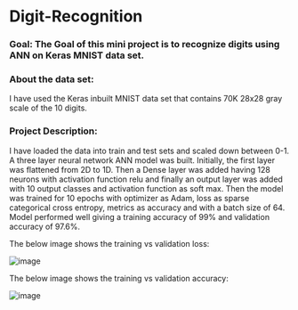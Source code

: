 # Digit-Recognition
### Goal: The Goal of this mini project is to recognize digits using ANN on Keras MNIST data set.

### About the data set: 
I have used the Keras inbuilt MNIST data set that contains 70K 28x28 gray scale of the 10 digits.

### Project Description:
I have loaded the data into train and test sets and scaled down between 0-1. A three layer neural network ANN model was built. Initially, the first layer was flattened from 2D to 1D. Then a Dense layer was added having 128 neurons with activation function relu and finally an output layer was added with 10 output classes and activation function as soft max.
Then the model was trained for 10 epochs with optimizer as Adam, loss as sparse categorical cross entropy, metrics as accuracy and with a batch size of 64. Model performed well giving a training accuracy of 99% and validation accuracy of 97.6%. 

The below image shows the training vs validation loss:

![image](https://user-images.githubusercontent.com/75041273/137603589-9e01dbc4-af6e-4044-b3af-2e62002d6a36.png)

The below image shows the training vs validation accuracy:

![image](https://user-images.githubusercontent.com/75041273/137603606-38a517cf-fcc1-448e-aae1-420209ad8650.png)

